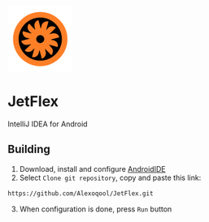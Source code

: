 <img src="JetFlex_Logo.png" width="128" height="128">

# JetFlex
IntelliJ IDEA for Android

## Building
1. Download, install and configure [AndroidIDE](https://github.com/itsaky/AndroidIDE/releases/latest)
2. Select `Clone git repository`, copy and paste this link:
```bash
https://github.com/Alexoqool/JetFlex.git
```
3. When configuration is done, press `Run` button
